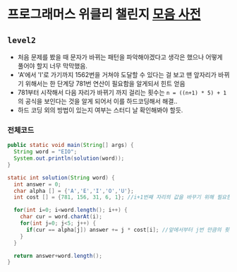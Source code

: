 # 프로그래머스 위클리 챌린지 [모음 사전](https://programmers.co.kr/learn/courses/30/lessons/84512)
`level2` 
---
- 처음 문제를 봤을 때 문자가 바뀌는 패턴을 파악해야겠다고 생각은 했으나 어떻게 풀어야 할지 너무 막막했음.
- 'A'에서 'I'로 가기까지 1562번을 거쳐야 도달할 수 있다는 걸 보고 맨 앞자리가 바뀌기 위해서는 한 단계당 781번 연산이 필요함을 알게되서 힌트 얻음
- 781부터 시작해서 다음 자리가 바뀌기 까지 걸리는 횟수는 `n = ((n+1) * 5) + 1`의 공식을 보인다는 것을 알게 되어서 이를 하드코딩해서 해결..
- 하드 코딩 외의 방법이 있는지 여부는 스터디 날 확인해봐야 할듯.

### 전체코드
```java
public static void main(String[] args) {
  String word = "EIO";
  System.out.println(solution(word));
}

static int solution(String word) {
  int answer = 0;
  char alpha [] = {'A','E','I','O','U'};
  int cost [] = {781, 156, 31, 6, 1}; //i+1번째 자리의 값을 바꾸기 위해 필요한 횟수

  for(int i=0; i<word.length(); i++) {
    char cur = word.charAt(i);
    for(int j=0; j<5; j++) {
      if(cur == alpha[j]) answer += j * cost[i]; //앞에서부터 j번 만큼의 횟수를 반복해야 alpha[j]로 변경 가능
    }
  }

  return answer+word.length();
}
```
